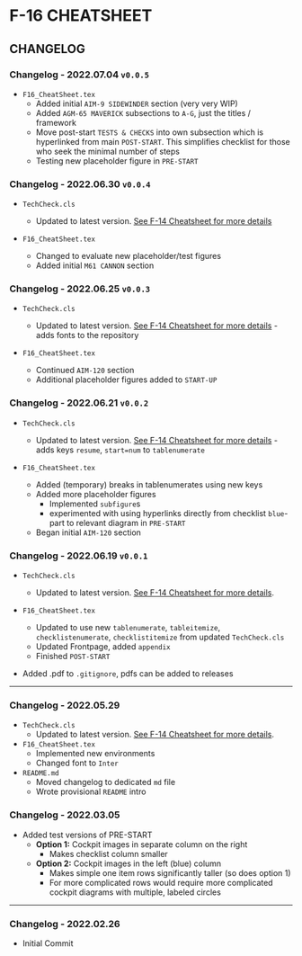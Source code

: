 # F-16 CHEATSHEET

## CHANGELOG

### Changelog - 2022.07.04 `v0.0.5`

- `F16_CheatSheet.tex`
  - Added initial `AIM-9 SIDEWINDER` section (very very WIP)
  - Added `AGM-65 MAVERICK` subsections to `A-G`, just the titles / framework
  - Move post-start `TESTS & CHECKS` into own subsection which is hyperlinked from main `POST-START`. This simplifies checklist for those who seek the minimal number of steps
  - Testing new placeholder figure in `PRE-START`

### Changelog - 2022.06.30 `v0.0.4`

- `TechCheck.cls`
  - Updated to latest version. [See F-14 Cheatsheet for more details](https://github.com/Techneatium/F14_CheatSheet/blob/master/CHANGELOG.md)

- `F16_CheatSheet.tex`
  - Changed to evaluate new placeholder/test figures
  - Added initial `M61 CANNON` section

### Changelog - 2022.06.25 `v0.0.3`

- `TechCheck.cls`
  - Updated to latest version. [See F-14 Cheatsheet for more details](https://github.com/Techneatium/F14_CheatSheet/blob/master/CHANGELOG.md) - adds fonts to the repository

- `F16_CheatSheet.tex`
  - Continued `AIM-120` section
  - Additional placeholder figures added to `START-UP`

### Changelog - 2022.06.21 `v0.0.2`

- `TechCheck.cls`
  - Updated to latest version. [See F-14 Cheatsheet for more details](https://github.com/Techneatium/F14_CheatSheet/blob/master/CHANGELOG.md) - adds keys `resume`, `start=num` to `tablenumerate`

- `F16_CheatSheet.tex`
  - Added (temporary) breaks in tablenumerates using new keys
  - Added more placeholder figures
    - Implemented `subfigure`s
    - experimented with using hyperlinks directly from checklist `blue`-part to relevant diagram in `PRE-START`
  - Began initial `AIM-120` section

### Changelog - 2022.06.19 `v0.0.1`

- `TechCheck.cls`
  - Updated to latest version. [See F-14 Cheatsheet for more details](https://github.com/Techneatium/F14_CheatSheet/blob/master/CHANGELOG.md).

- `F16_CheatSheet.tex`
  - Updated to use new `tablenumerate`, `tableitemize`, `checklistenumerate`, `checklistitemize` from updated `TechCheck.cls`
  - Updated Frontpage, added `appendix`
  - Finished `POST-START`

- Added .pdf to `.gitignore`, pdfs can be added to releases

***

### Changelog - 2022.05.29

- `TechCheck.cls`
  - Updated to latest version. [See F-14 Cheatsheet for more details](https://github.com/Techneatium/F14_CheatSheet/blob/master/CHANGELOG.md).
- `F16_CheatSheet.tex`
  - Implemented new environments
  - Changed font to `Inter`
- `README.md`
  - Moved changelog to dedicated `md` file
  - Wrote provisional `README` intro

### Changelog - 2022.03.05

- Added test versions of PRE-START
  - **Option 1:** Cockpit images in separate column on the right
    - Makes checklist column smaller
  - **Option 2:** Cockpit images in the left (blue) column
    - Makes simple one item rows significantly taller (so does option 1)
    - For more complicated rows would require more complicated cockpit diagrams with multiple, labeled circles

***

### Changelog - 2022.02.26

- Initial Commit
